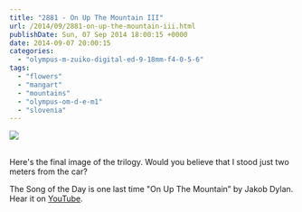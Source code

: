 ```yaml
---
title: "2881 - On Up The Mountain III"
url: /2014/09/2881-on-up-the-mountain-iii.html
publishDate: Sun, 07 Sep 2014 18:00:15 +0000
date: 2014-09-07 20:00:15
categories: 
  - "olympus-m-zuiko-digital-ed-9-18mm-f4-0-5-6"
tags: 
  - "flowers"
  - "mangart"
  - "mountains"
  - "olympus-om-d-e-m1"
  - "slovenia"
---
```

<div class="container">
<div class="center"><a target="_blank" href="https://d25zfm9zpd7gm5.cloudfront.net/1200x1200/2014/20140810_135334_lr.jpg"><img src="https://d25zfm9zpd7gm5.cloudfront.net/0600x0600/2014/20140810_135334_lr.jpg" /></a></div>
</div>
<br />

Here's the final image of the trilogy. Would you believe that I stood just two meters from the car?

The Song of the Day is one last time "On Up The Mountain” by Jakob Dylan. Hear it on <a href="https://www.youtube.com/watch?v=XPpkaI9jqZk" target="_blank">YouTube</a>.
